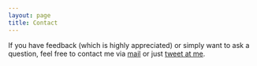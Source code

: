 ```yaml
---
layout: page
title: Contact
---
```


If you have feedback (which is highly appreciated) or simply want to ask a question, feel free to contact me via [mail](mailto:cloudspressoshot@gmail.com) or just [tweet at me](https://twitter.com/intent/tweet?text=%40cloudspresso).
